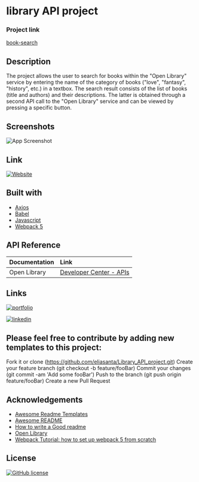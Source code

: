 # library API project
### Project link
[book-search](https://elia-library-project.netlify.app)

## Description

The project allows the user to search for books within the "Open Library" service by entering the name of the category of books ("love", "fantasy", "history", etc.) in a textbox. The search result consists of the list of books (title and authors) and their descriptions. The latter is obtained through a second API call to the "Open Library" service and can be viewed by pressing a specific button.


## Screenshots

![App Screenshot](/src/img/screenshot-book-search-project.jpg)


## Link

[![Website](https://img.shields.io/website?style=for-the-badge&up_message=CLICK%20ME%21&url=https%3A%2F%2Flijo-book-search-project.netlify.app%2F)](https://lijo-book-search-project.netlify.app/)

## Built with
- [Axios](https://github.com/axios/axios)
- [Babel](https://babeljs.io/setup#installation)
- [Javascript](https://developer.mozilla.org/en-US/docs/Web/JavaScript?retiredLocale=it)
- [Webpack 5](https://webpack.js.org/blog/2020-10-10-webpack-5-release/)

## API Reference

| Documentation | Link                                                               |
| :------------ | :----------------------------------------------------------------- |
| Open Library  | [Developer Center - APIs ](https://openlibrary.org/developers/api) |

 

## Links
[![portfolio](https://img.shields.io/badge/my_portfolio-000?style=for-the-badge&logo=ko-fi&logoColor=white)](https://lijo-belardi.github.io/)

[![linkedin](https://img.shields.io/badge/linkedin-0A66C2?style=for-the-badge&logo=linkedin&logoColor=white)](https://www.linkedin.com/in/lijo-belardi-25615918b/)

## Please feel free to contribute by adding new templates to this project:

Fork it or clone (https://github.com/eliasanta/Library_API_project.git)
Create your feature branch (git checkout -b feature/fooBar)
Commit your changes (git commit -am 'Add some fooBar')
Push to the branch (git push origin feature/fooBar)
Create a new Pull Request

## Acknowledgements
 - [Awesome Readme Templates](https://awesomeopensource.com/project/elangosundar/awesome-README-templates)
 - [Awesome README](https://github.com/matiassingers/awesome-readme)
 - [How to write a Good readme](https://bulldogjob.com/news/449-how-to-write-a-good-readme-for-your-github-project)
 - [Open Library](https://openlibrary.org/)
 - [Webpack Tutorial: how to set up webpack 5 from scratch](https://www.taniarascia.com/how-to-use-webpack)


## License

[![GitHub license](https://img.shields.io/github/license/lijo-belardi/books-search-project?style=for-the-badge)](https://github.com/elia-santagiuliana/library-API-project/blob/master/LICENSE)


